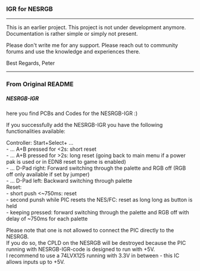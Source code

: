 ### IGR for NESRGB
---

This is an earlier project. This project is not under development anymore. Documentation is rather simple or simply not present.

Please don't write me for any support. Please reach out to community forums and use the knowledge and experiences there.

Best Regards, Peter

---

### From Original README

##### NESRGB-IGR

here you find PCBs and Codes for the NESRGB-IGR :)

If you successfully add the NESRGB-IGR you have the following functionalities available:  

Controller: Start+Select+ ...  
    - ... A+B pressed for <2s: short reset  
    - ... A+B pressed for >2s: long reset (going back to main menu if a power pak is used or in EDN8 reset to game is enabled)  
    - ... D-Pad right: Forward switching through the palette and RGB off (RGB off only available if set by jumper)  
    - ... D-Pad left: Backward switching through palette  
Reset:  
    - short push <~750ms: reset  
    - second punsh while PIC resets the NES/FC: reset as long long as button is held  
    - keeping pressed: forward switching through the palette and RGB off with delay of ~750ms for each palette   
	 
	  
Please note that one is not allowed to connect the PIC directly to the NESRGB.  
If you do so, the CPLD on the NESRGB will be destroyed because the PIC running with NESRGB-IGR-code is designed to run with +5V.  
I recommend to use a 74LVX125 running with 3.3V in between - this IC allows inputs up to +5V.  
